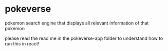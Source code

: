 # pokeverse
pokemon search engine that displays all relevant information of that pokemon

please read the read me in the pokeverse-app folder to understand how to run this in react!
